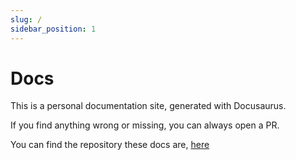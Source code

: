 ```yaml
---
slug: /
sidebar_position: 1
---
```


# Docs

This is a personal documentation site, generated with Docusaurus.

If you find anything wrong or missing, you can always open a PR.

You can find the repository these docs are, [here](https://github.com/stavros-k/docs)
